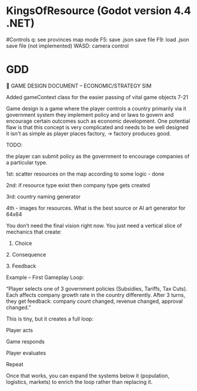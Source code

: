 # KingsOfResource (Godot version 4.4 .NET)

#Controls
q: see provinces map mode
F5: save .json save file
F9: load .json save file (not implemented)
WASD: camera control

# GDD

🧱 GAME DESIGN DOCUMENT – ECONOMIC/STRATEGY SIM

Added gameContext class for the easier passing of vital game objects 7-21



Game design is a game where the player controls a country primarily via it government system they implement policy and or laws to govern and encourage certain outcomes such as economic development. One potential flaw is that this concept is very complicated and needs to be well designed it isn't as simple as player places factory, -> factory produces good.



TODO:





the player can submit policy as the government to encourage companies of a particular type.



1st: scatter resources on the map according to some logic - done

2nd: if resource type exist then company type gets created 

3rd: country naming generator

4th - images for resources. What is the best source or AI art generator for 64x64





You don’t need the final vision right now. You just need a vertical slice of mechanics that create:



1. Choice



2\. Consequence



3\. Feedback



Example – First Gameplay Loop:

“Player selects one of 3 government policies (Subsidies, Tariffs, Tax Cuts). Each affects company growth rate in the country differently. After 3 turns, they get feedback: company count changed, revenue changed, approval changed.”



This is tiny, but it creates a full loop:



Player acts



Game responds



Player evaluates



Repeat



Once that works, you can expand the systems below it (population, logistics, markets) to enrich the loop rather than replacing it.

